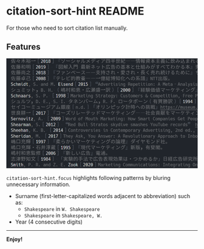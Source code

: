 # citation-sort-hint README

For those who need to sort citation list manually.

## Features

![img](./images/demo.png)

`citation-sort-hint.focus` highlights following patterns by bluring unnecessary information.

- Surname (first-letter-capitalized words adjacent to abbreviation) such as:
    - `Shakespeare` in `W. Shakespeare`
    - `Shakespeare` in `Shakespeare, W.`
- Year (4 consecutive digits)


---

**Enjoy!**
